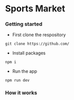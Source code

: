 # Sports Market


### Getting started

- First clone the respository
```
git clone https://github.com/
```

- Install packages
```
npm i
```

- Run the app

```
npm run dev
```

### How it works 